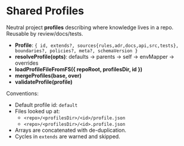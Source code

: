 # Shared Profiles

Neutral project **profiles** describing where knowledge lives in a repo.
Reusable by review/docs/tests.

- **Profile**: `{ id, extends?, sources{rules,adr,docs,api,src,tests}, boundaries?, policies?, meta?, schemaVersion }`
- **resolveProfile(opts)**: defaults → parents → self → envMapper → overrides
- **loadProfileFileFromFS({ repoRoot, profilesDir, id })**
- **mergeProfiles(base, over)**
- **validateProfile(profile)**

Conventions:
- Default profile id: `default`
- Files looked up at:
    - `<repo>/<profilesDir>/<id>/profile.json`
    - `<repo>/<profilesDir>/<id>.profile.json`
- Arrays are concatenated with de-duplication.
- Cycles in `extends` are warned and skipped.